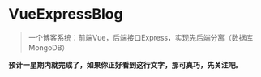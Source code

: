 # VueExpressBlog
> 一个博客系统：前端Vue，后端接口Express，实现先后端分离（数据库MongoDB）



**预计一星期内就完成了，如果你正好看到这行文字，那可真巧，先关注吧。**



